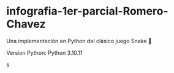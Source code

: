 # infografia-1er-parcial-Romero-Chavez
Una implementación en Python del clásico juego Snake 🐍

Version Python:
Python 3.10.11

s

